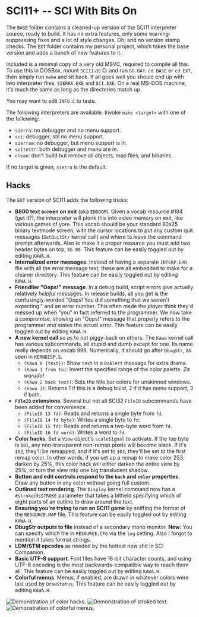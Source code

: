 # SCI11+ -- SCI With Bits On

The `BASE` folder contains a cleaned-up version of the SCI11 interpreter source, ready to build. It has no extra features, only some warning-suppressing fixes and a lot of style changes. Oh, and no version stamp checks.
The `EXT` folder contains my personal project, which takes the base version and adds a bunch of new features to it.

Included is a minimal copy of a very old MSVC, required to compile all this. To use this in DOSBox, mount `SCI11` as C: and run `GO.BAT`. `cd BASE` or `cd EXT`, then simply run `make` and sit back. If all goes well you should end up with two interpreter files, `SIERRA.EXE` and `SCI.EXE`. On a real MS-DOS machine, it's much the same as long as the directories match up.

You may want to edit `INFO.C` to taste.

The following interpreters are available. Invoke `make <target>` with one of the following:

*  `sierra`: no debugger and no menu support.
*  `sci`: debugger, stil no menu support.
*  `sierram`: no debugger, but menu support is in.
*  `scitestr`: both debugger and menu are in.
*  `clean`: don't build but remove all objects, map files, and binaries.

If no target is given, `sierra` is the default.

## Hacks

The `EXT` version of SCI11 adds the following tricks:

*  **B800 text screen on exit** (aka `ENDOOM`). Given a vocab resource #184 (get it?), the interpreter will plonk this into video memory on exit, like various games of yore. This vocab should be your standard 80x25 binary textmode screen, with the cursor locations to put any custom quit messages (`SetQuitStr` kernel call) and where to leave the command prompt afterwards. Also to make it a proper resource you must add two header bytes on top, `86 00`. This feature can be easily toggled out by editing `KAWA.H`.
*  **Internalized error messages**. Instead of having a separate `INTERP.ERR` file with all the error message text, these are all embedded to make for a cleaner directory. This feature can be easily toggled out by editing `KAWA.H`.
*  **Friendlier "Oops!" message**. In a debug build, script errors give actually relatively *helpful* messages. In release builds, all you get is the confusingly-worded "Oops! You did something that we weren't expecting." and an error number. This often made the *player* think they'd messed up when "you" in fact referred to the programmer. We now take a compromise, showing an "Oops!" message that properly refers to the programmer *and* states the actual error. This feature can be easily toggled out by editing `KAWA.H`.
*  **A new kernel call** so as to not piggy-back on others. The `Kawa` kernel call has various subcommands, all stupid and dumb except for one. Its name really depends on vocab 999. Numerically, it should go after `DbugStr`, as seen in `KERNDISP.S`.
    *  `(Kawa 0 {text})`: Show `text` in a `DoAlert` message for extra drama.
    *  `(Kawa 1 from to)`: Invert the specified range of the color palette. *Za warudo!*
    *  `(Kawa 2 back text)`: Sets the title bar colors for unskinned windows.
    *  `(Kawa 3)`: Returns 1 if this is a debug build, 2 if it has menu support, 3 if both.
*  **`FileIO` extensions**. Several but not all SCI32 `FileIO` subcommands have been added for convenience.
    *  `(FileIO 13 fd)`: Reads and returns a single byte from `fd`.
    *  `(FileIO 14 fd byte)`: Writes a single byte to `fd`.
    *  `(FileIO 15 fd)`: Reads and returns a two-byte word from `fd`.
    *  `(FileIO 16 fd word)`: Writes a word to `fd`.
*  **Color hacks**. Set a `View` object's `scaleSignal` to activate. If the top byte is `$01`, any non-transparent non-remap pixels will become black. If it's `$02`, they'll be remapped, and if it's set to `$03`, they'll be set *to* the first remap color. In other words, if you set up a remap to make color 253 darken by 25%, this color hack will either darken the entire view by 25%, or turn the view into one big translucent shadow.
*  **Button and edit controls respond to the `back` and `color` properties**. Draw any button in any color without going full custom.
*  **Outlined text rendering**. The `Display` kernel command now has a `#stroke`/`dsSTROKE` parameter that takes a bitfield specifying which of eight parts of an outline to draw around the text.
*  **Ensuring you're trying to run an SCI11 game** by sniffing the format of the `RESOURCE.MAP` file. This feature can be easily toggled out by editing `KAWA.H`.
*  **DbugStr outputs to file** instead of a secondary mono monitor. **New:** You can specify which file in `RESOURCE.CFG` via the `log` setting. Also I forgot to mention it takes format strings.
*  **LDM/STM opcodes** as needed by the hottest new shit in SCI Companion.
*  **Basic UTF-8 support**. Font files have 16-bit character counts, and using UTF-8 encoding is the most backwards-compatible way to reach them all. This feature can be easily toggled out by editing `KAWA.H`.
*  **Colorful menus**. Menus, if enabled, are drawn in whatever colors were last used by `DrawStatus`. This feature can be easily toggled out by editing `KAWA.H`.

![Demonstration of color hacks.](http://helmet.kafuka.org/sci/.images/colorhaxdemo1.gif)
![Demonstration of stroked text.](http://helmet.kafuka.org/sci/.images/dsstroke.png)
![Demonstration of colorful menus.](http://helmet.kafuka.org/sci/.images/colormenus.png)
